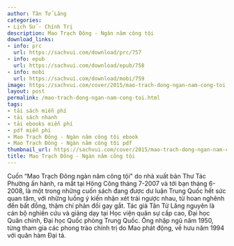 ```yaml
---
author: Tân Tử Lăng
categories:
- Lịch Sử - Chính Trị
description: Mao Trạch Đông - Ngàn năm công tội
download_links:
- info: prc
  url: https://sachvui.com/download/prc/757
- info: epub
  url: https://sachvui.com/download/epub/758
- info: mobi
  url: https://sachvui.com/download/mobi/759
image: https://sachvui.com/cover/2015/mao-trach-dong-ngan-nam-cong-toi.jpg
layout: post
permalink: /mao-trach-dong-ngan-nam-cong-toi.html
tags:
- tải sách miễn phí
- tải sách nhanh
- tải ebooks miễn phí
- pdf miễn phí
- Mao Trạch Đông - Ngàn năm công tội ebook
- Mao Trạch Đông - Ngàn năm công tội pdf
thumbnail_url: https://sachvui.com/cover/2015/mao-trach-dong-ngan-nam-cong-toi.jpg
title: Mao Trạch Đông - Ngàn năm công tội
---
```


 <div class="item-desc text-justify"> Cuốn “Mao Trạch Đông ngàn năm công tội" do nhà xuất bản Thư Tác Phường ấn hành, ra mắt tại Hông Công tháng 7-2007 và tới bạn tháng 6-2008, là một trong những cuốn sách đang được dư luận Trung Quốc hết sức quan tâm, với những luồng ý kiến nhận xét trái ngược nhau, từ hoan nghênh đến bất đồng, thậm chí phản đối gay gắt. Tác giả Tân Tử Lăng nguyên là cán bộ nghiên cứu và giảng dạy tại Học viện quân sự cấp cao, Đại học Quân chính, Đại học Quốc phòng Trung Quốc. Ông nhập ngũ năm 1950, từng tham gia các phong trào chính trị do Mao phát động, về hưu năm 1994 với quân hàm Đại tá. </div>
